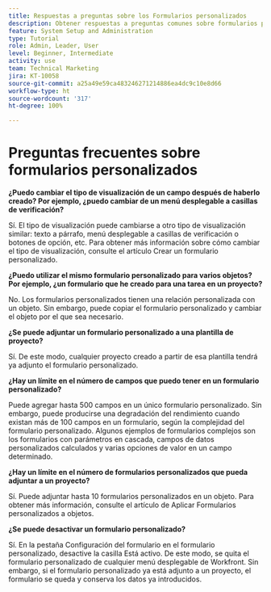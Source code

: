 ```yaml
---
title: Respuestas a preguntas sobre los Formularios personalizados
description: Obtener respuestas a preguntas comunes sobre formularios personalizados.
feature: System Setup and Administration
type: Tutorial
role: Admin, Leader, User
level: Beginner, Intermediate
activity: use
team: Technical Marketing
jira: KT-10058
source-git-commit: a25a49e59ca483246271214886ea4dc9c10e8d66
workflow-type: ht
source-wordcount: '317'
ht-degree: 100%

---
```


# Preguntas frecuentes sobre formularios personalizados

**¿Puedo cambiar el tipo de visualización de un campo después de haberlo creado? Por ejemplo, ¿puedo cambiar de un menú desplegable a casillas de verificación?**

Sí. El tipo de visualización puede cambiarse a otro tipo de visualización similar: texto a párrafo, menú desplegable a casillas de verificación o botones de opción, etc. Para obtener más información sobre cómo cambiar el tipo de visualización, consulte el artículo Crear un formulario personalizado.


**¿Puedo utilizar el mismo formulario personalizado para varios objetos? Por ejemplo, ¿un formulario que he creado para una tarea en un proyecto?**

No. Los formularios personalizados tienen una relación personalizada con un objeto. Sin embargo, puede copiar el formulario personalizado y cambiar el objeto por el que sea necesario.


**¿Se puede adjuntar un formulario personalizado a una plantilla de proyecto?**

Sí. De este modo, cualquier proyecto creado a partir de esa plantilla tendrá ya adjunto el formulario personalizado.


**¿Hay un límite en el número de campos que puedo tener en un formulario personalizado?**

Puede agregar hasta 500 campos en un único formulario personalizado. Sin embargo, puede producirse una degradación del rendimiento cuando existan más de 100 campos en un formulario, según la complejidad del formulario personalizado. Algunos ejemplos de formularios complejos son los formularios con parámetros en cascada, campos de datos personalizados calculados y varias opciones de valor en un campo determinado.


**¿Hay un límite en el número de formularios personalizados que pueda adjuntar a un proyecto?**

Sí. Puede adjuntar hasta 10 formularios personalizados en un objeto. Para obtener más información, consulte el artículo de Aplicar Formularios personalizados a objetos.


**¿Se puede desactivar un formulario personalizado?**

Sí. En la pestaña Configuración del formulario en el formulario personalizado, desactive la casilla Está activo. De este modo, se quita el formulario personalizado de cualquier menú desplegable de Workfront. Sin embargo, si el formulario personalizado ya está adjunto a un proyecto, el formulario se queda y conserva los datos ya introducidos.